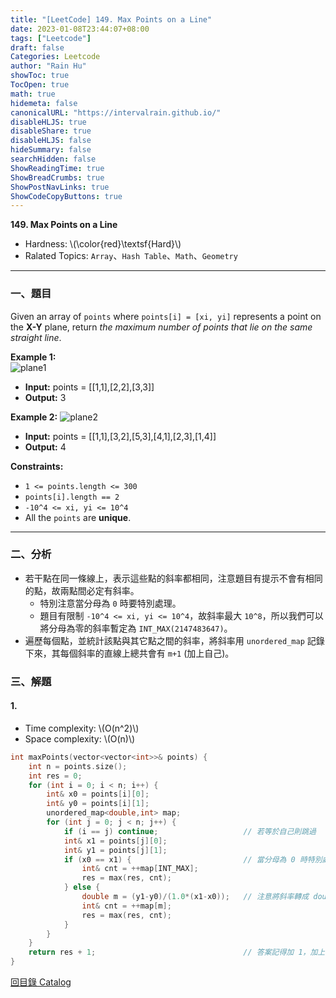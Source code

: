 ```yaml
---
title: "[LeetCode] 149. Max Points on a Line"
date: 2023-01-08T23:44:07+08:00
tags: ["Leetcode"]
draft: false
Categories: Leetcode
author: "Rain Hu"
showToc: true
TocOpen: true
math: true
hidemeta: false
canonicalURL: "https://intervalrain.github.io/"
disableHLJS: true
disableShare: true
disableHLJS: false
hideSummary: false
searchHidden: false
ShowReadingTime: true
ShowBreadCrumbs: true
ShowPostNavLinks: true
ShowCodeCopyButtons: true
---
```

**149. Max Points on a Line**
+ Hardness: \\(\color{red}\textsf{Hard}\\)
+ Ralated Topics: `Array`、`Hash Table`、`Math`、`Geometry`
---
### 一、題目
Given an array of `points` where `points[i] = [xi, yi]` represents a point on the **X-Y** plane, return *the maximum number of points that lie on the same straight line*.

**Example 1:**  
![plane1](https://assets.leetcode.com/uploads/2021/02/25/plane1.jpg)
+ **Input:** points = [[1,1],[2,2],[3,3]]
+ **Output:** 3

**Example 2:**
![plane2](https://assets.leetcode.com/uploads/2021/02/25/plane2.jpg)
+ **Input:** points = [[1,1],[3,2],[5,3],[4,1],[2,3],[1,4]]
+ **Output:** 4

**Constraints:**
+ `1 <= points.length <= 300`
+ `points[i].length == 2`
+ `-10^4 <= xi, yi <= 10^4`
+ All the `points` are **unique**.

---

### 二、分析
+ 若干點在同一條線上，表示這些點的斜率都相同，注意題目有提示不會有相同的點，故兩點間必定有斜率。
    + 特別注意當分母為 `0` 時要特別處理。
    + 題目有限制 `-10^4 <= xi, yi <= 10^4`，故斜率最大 `10^8`，所以我們可以將分母為零的斜率暫定為 `INT_MAX(2147483647)`。
+ 遍歷每個點，並統計該點與其它點之間的斜率，將斜率用 `unordered_map` 記錄下來，其每個斜率的直線上總共會有 `m+1` (加上自己)。

### 三、解題
#### 1. 
+ Time complexity: \\(O(n^2)\\)
+ Space complexity: \\(O(n)\\)
```C++ Hash Table
int maxPoints(vector<vector<int>>& points) {
    int n = points.size();
    int res = 0;
    for (int i = 0; i < n; i++) {
        int& x0 = points[i][0];
        int& y0 = points[i][1];
        unordered_map<double,int> map;
        for (int j = 0; j < n; j++) {
            if (i == j) continue;                   // 若等於自己則跳過
            int& x1 = points[j][0];
            int& y1 = points[j][1];
            if (x0 == x1) {                         // 當分母為 0 時特別處理
                int& cnt = ++map[INT_MAX];
                res = max(res, cnt);
            } else {
                double m = (y1-y0)/(1.0*(x1-x0));   // 注意將斜率轉成 double
                int& cnt = ++map[m];
                res = max(res, cnt);
            }
        }
    }
    return res + 1;                                 // 答案記得加 1，加上自己
}
```
[回目錄 Catalog](/posts/leetcode)